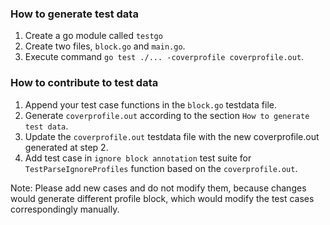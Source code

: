 ### How to generate test data

1. Create a go module called `testgo`
2. Create two files, `block.go` and `main.go`.
3. Execute command `go test ./... -coverprofile coverprofile.out`.

### How to contribute to test data
1. Append your test case functions in the `block.go` testdata file.
2. Generate `coverprofile.out` according to the section `How to generate test data`.
3. Update the `coverprofile.out` testdata file with the new coverprofile.out generated at step 2.
4. Add test case in `ignore block annotation` test suite for `TestParseIgnoreProfiles` function based on the `coverprofile.out`.

Note: Please add new cases and do not modify them, because changes would generate different profile block,
which would modify the test cases correspondingly manually.
